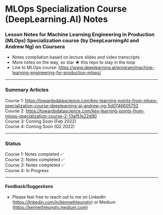 # MLOps Specialization Course (DeepLearning.AI) Notes

### Lesson Notes for Machine Learning Engineering in Production (MLOps) Specialization course (by DeepLearningAI and Andrew Ng) on Coursera

- Notes compilation based on lecture slides and video transcripts
- More notes on the way, so star ★ this repo to stay in the loop
- Link to MLOps course: https://www.deeplearning.ai/program/machine-learning-engineering-for-production-mlops/

___

### Summary Articles
Course 1: https://towardsdatascience.com/key-learning-points-from-mlops-specialization-course-deeplearning-ai-andrew-ng-5d0746605752    
Course 2: https://towardsdatascience.com/key-learning-points-from-mlops-specialization-course-2-13af51e22d90  
Course 3: Coming Soon (Feb 2022)  
Course 4: Coming Soon (Q2 2022)
___

### Status
Course 1: Notes completed ✅   
Course 2: Notes completed ✅  
Course 3: Notes completed ✅   
Course 4: In Progress
___
#### Feedback/Suggestions
- Please feel free to reach out to me on LinkedIn (https://linkedin.com/in/kennethleungty) or Medium (https://kennethleungty.medium.com)
